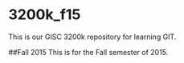 # 3200k_f15
This is our GISC 3200k repository for learning GIT.

##Fall 2015
This is for the Fall semester of 2015.

